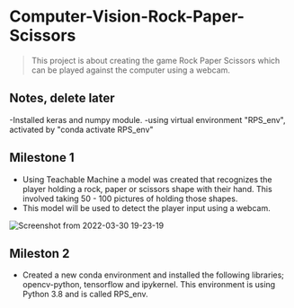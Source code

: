 # Computer-Vision-Rock-Paper-Scissors

> This project is about creating the game Rock Paper Scissors which can be played against the computer using a webcam.

## Notes, delete later
-Installed keras and numpy module. 
-using virtual environment "RPS_env", activated by "conda activate RPS_env"

## Milestone 1

- Using Teachable Machine a model was created that recognizes the player holding a rock, paper or scissors shape with their hand. This involved taking 50 - 100 pictures of holding those shapes.
- This model will be used to detect the player input using a webcam. 

![Screenshot from 2022-03-30 19-23-19](https://user-images.githubusercontent.com/101988764/160904921-a8f230a0-e709-4d0c-b2fa-2c4a2fe5c13a.png)

## Mileston 2

- Created a new conda environment and installed the following libraries; opencv-python, tensorflow and ipykernel. This environment is using Python 3.8 and is called RPS_env.

